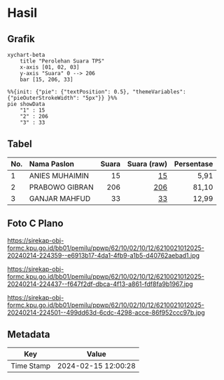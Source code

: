 # Hasil

## Grafik

```mermaid
xychart-beta
    title "Perolehan Suara TPS"
    x-axis [01, 02, 03]
    y-axis "Suara" 0 --> 206
    bar [15, 206, 33]
```

```mermaid
%%{init: {"pie": {"textPosition": 0.5}, "themeVariables": {"pieOuterStrokeWidth": "5px"}} }%%
pie showData
    "1" : 15
    "2" : 206
    "3" : 33
```

## Tabel

| No. | Nama Paslon    | Suara | Suara (raw) | Persentase |
|:--- |:-------------- | -----:| -----------:| ----------:|
| 1   | ANIES MUHAIMIN | 15    | [15][p-1]   | 5,91       |
| 2   | PRABOWO GIBRAN | 206   | [206][p-2]  | 81,10      |
| 3   | GANJAR MAHFUD  | 33    | [33][p-3]   | 12,99      |


[p-1]: https://github.com/gigit-pemilu/pemilu-2024-62-kalimantan-tengah/blob/main/pilpres/hitung-suara/sub/62-kalimantan-tengah/sub/10-gunung-mas/sub/02-kurun/sub/1012-kurun/sub/025-tps/sub/paslon-1.txt
[p-2]: https://github.com/gigit-pemilu/pemilu-2024-62-kalimantan-tengah/blob/main/pilpres/hitung-suara/sub/62-kalimantan-tengah/sub/10-gunung-mas/sub/02-kurun/sub/1012-kurun/sub/025-tps/sub/paslon-2.txt
[p-3]: https://github.com/gigit-pemilu/pemilu-2024-62-kalimantan-tengah/blob/main/pilpres/hitung-suara/sub/62-kalimantan-tengah/sub/10-gunung-mas/sub/02-kurun/sub/1012-kurun/sub/025-tps/sub/paslon-3.txt

## Foto C Plano

https://sirekap-obj-formc.kpu.go.id/bb01/pemilu/ppwp/62/10/02/10/12/6210021012025-20240214-224359--e6913b17-4da1-4fb9-a1b5-d40762aebad1.jpg

https://sirekap-obj-formc.kpu.go.id/bb01/pemilu/ppwp/62/10/02/10/12/6210021012025-20240214-224437--f647f2df-dbca-4f13-a861-fdf8fa9b1967.jpg

https://sirekap-obj-formc.kpu.go.id/bb01/pemilu/ppwp/62/10/02/10/12/6210021012025-20240214-224501--499dd63d-6cdc-4298-acce-86f952ccc97b.jpg


## Metadata

| Key        | Value               |
| ---------- | ------------------- |
| Time Stamp | 2024-02-15 12:00:28 |



